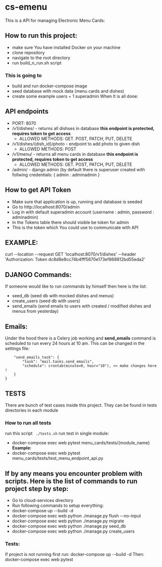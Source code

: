 # cs-emenu

This is a API for managing Electronic Menu Cards:

## How to run this project:
* make sure You have installed Docker on your machine
* clone repository
* navigate to the root directory
* run build_n_run.sh script
### This is going to
   * build and run docker-compose image
   * seed database with mock data (menu cards and dishes)
   * create some example users + 1 superadmin
When It is all done:
## API endpoints
* PORT: 8070
* /v1/dishes/ - returns all dishses in database **this endpoint is protected, requires token to get access**
  * ALLOWED METHODS: GET. POST, PATCH, PUT, DELETE
* /v1/dishes/{dish_id}/photo - endpoint to add photo to given dish
  * ALLOWED METHODS: POST
* /v1/menu/ - returns all menu cards in database **this endpoint is protected, requires token to get access**
  * ALLOWED METHODS: GET. POST, PATCH, PUT, DELETE
* /admin/ - django admin (by default there is superuser created with follwing credentials: { admin : adminadmin }

## How to get API Token
* Make sure that application is up, running and database is seeded
* Go to http://localhost:8070/admin
* Log in with default superadmin account (username : admin, password : adminadmin)
* In the Tokens table there should visible be token for admin
* This is the token which You could use to communicate with API

## EXAMPLE:
curl --location --request GET 'localhost:8070/v1/dishes' --header 'Authorization: Token dc8d8e8cc74b4fff5670e173ef868812bd55eda2'

## DJANGO Commands:
 If someone would like to run commands by himself then here is the list:
 - seed_db (seed db with mocked dishes and menus)
 - create_users (seed db with users)
 - send_emails (send emails to users with created / modified dishes and menus from yesterday)

## Emails:
Under the hood there is a Celery job working and **send_emails** command is scheduled to run every 24 hours at 10 am.
This can be changed in the settings file:
``` CELERY_BEAT_SCHEDULE = {
    "send_emails_task": {
        "task": "mail.tasks.send_emails",
        "schedule": crontab(minute=0, hour="10"), << make changes here !
    }
}
```

## TESTS
There are bunch of test cases inside this project. They can be found in tests directories in each module
### How to run all tests
run this script
``` ./tests.sh```
run test in single module:
* docker-compose exec web pytest menu_cards/tests/{module_name}
**Example:**
* docker-compose exec web pytest menu_cards/tests/test_menu_endpoint_api.py
## If by any means you encounter problem with scripts. Here is the list of commands to run project step by step:
* Go to cloud-services directory
* Run following commands to setup everything:
 * docker-compose up --build -d
 * docker-compose exec web python ./manage.py flush --no-input
 * docker-compose exec web python ./manage.py migrate
 * docker-compose exec web python ./manage.py seed_db
 * docker-compose exec web python ./manage.py create_users
### Tests:
If project is not running first run:
docker-compose up --build -d
Then:
docker-compose exec web pytest
